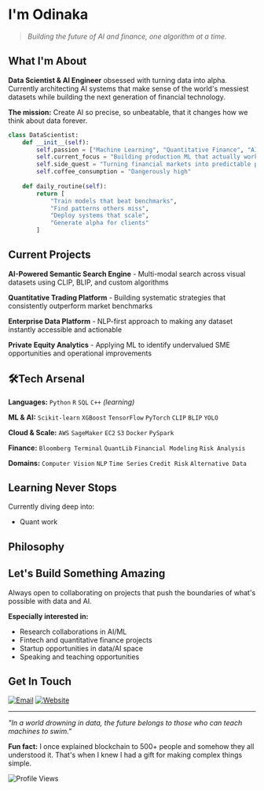 # I'm Odinaka

> *Building the future of AI and finance, one algorithm at a time.*

## What I'm About

**Data Scientist & AI Engineer** obsessed with turning data into alpha. Currently architecting AI systems that make sense of the world's messiest datasets while building the next generation of financial technology.

**The mission:** Create AI so precise, so unbeatable, that it changes how we think about data forever.

```python
class DataScientist:
    def __init__(self):
        self.passion = ["Machine Learning", "Quantitative Finance", "AI Systems"]
        self.current_focus = "Building production ML that actually works"
        self.side_quest = "Turning financial markets into predictable patterns"
        self.coffee_consumption = "Dangerously high"
    
    def daily_routine(self):
        return [
            "Train models that beat benchmarks",
            "Find patterns others miss", 
            "Deploy systems that scale",
            "Generate alpha for clients"
        ]
```

## Current Projects

**AI-Powered Semantic Search Engine** - Multi-modal search across visual datasets using CLIP, BLIP, and custom algorithms

**Quantitative Trading Platform** - Building systematic strategies that consistently outperform market benchmarks

**Enterprise Data Platform** - NLP-first approach to making any dataset instantly accessible and actionable

**Private Equity Analytics** - Applying ML to identify undervalued SME opportunities and operational improvements

## 🛠Tech Arsenal

**Languages:** `Python` `R` `SQL` `C++` *(learning)*

**ML & AI:** `Scikit-learn` `XGBoost` `TensorFlow` `PyTorch` `CLIP` `BLIP` `YOLO`

**Cloud & Scale:** `AWS` `SageMaker` `EC2` `S3` `Docker` `PySpark`

**Finance:** `Bloomberg Terminal` `QuantLib` `Financial Modeling` `Risk Analysis`

**Domains:** `Computer Vision` `NLP` `Time Series` `Credit Risk` `Alternative Data`


## Learning Never Stops

Currently diving deep into:
- Quant work 

## Philosophy


## Let's Build Something Amazing

Always open to collaborating on projects that push the boundaries of what's possible with data and AI.

**Especially interested in:**
- Research collaborations in AI/ML
- Fintech and quantitative finance projects  
- Startup opportunities in data/AI space
- Speaking and teaching opportunities

## Get In Touch

[![Email](https://img.shields.io/badge/Email-D14836?style=for-the-badge&logo=gmail&logoColor=white)](mailto:prince4albert@gmail.com)
[![Website](https://img.shields.io/badge/Website-000000?style=for-the-badge&logo=About.me&logoColor=white)](https://tinyurl.com/odinaka-portfolio)

---

*"In a world drowning in data, the future belongs to those who can teach machines to swim."*

**Fun fact:** I once explained blockchain to 500+ people and somehow they all understood it. That's when I knew I had a gift for making complex things simple.

![Profile Views](https://komarev.com/ghpvc/?username=yourusername&color=brightgreen&style=flat-square)
